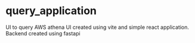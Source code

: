 # query_application
UI to query AWS athena
UI created using vite and simple react application.
Backend created using fastapi
